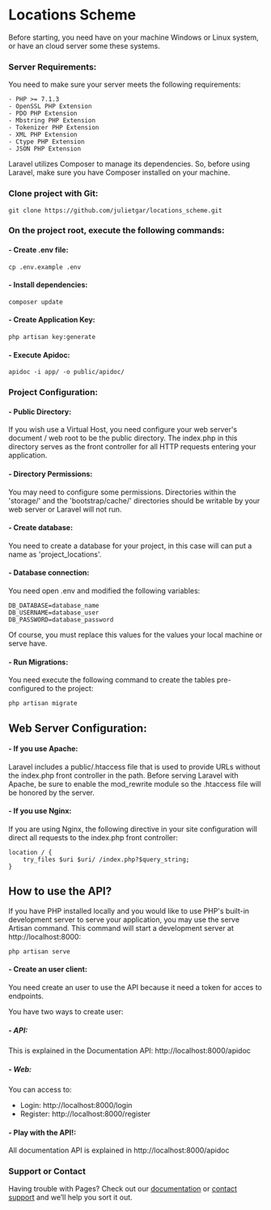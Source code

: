 # Locations Scheme

Before starting, you need have on your machine Windows or Linux system, or have an cloud server some these systems.

### Server Requirements:

You need to make sure your server meets the following requirements:

	- PHP >= 7.1.3
	- OpenSSL PHP Extension
	- PDO PHP Extension
	- Mbstring PHP Extension
	- Tokenizer PHP Extension
	- XML PHP Extension
	- Ctype PHP Extension
	- JSON PHP Extension

Laravel utilizes Composer to manage its dependencies. So, before using Laravel, make sure you have Composer installed on your machine.

###  Clone project with Git: 
	git clone https://github.com/julietgar/locations_scheme.git

###  On the project root, execute the following commands: 

#### - Create .env file:
	cp .env.example .env

#### - Install dependencies:
	composer update

#### - Create Application Key:
	php artisan key:generate

#### - Execute Apidoc:
	apidoc -i app/ -o public/apidoc/	

### Project Configuration:

#### - Public Directory:
If you wish use a Virtual Host, you need configure your web server's document / web root to be the  public directory. The index.php in this directory serves as the front controller for all HTTP requests entering your application.

#### - Directory Permissions:
You may need to configure some permissions. Directories within the 'storage/' and the 'bootstrap/cache/' directories should be writable by your web server or Laravel will not run.

#### - Create database:
You need to create a database for your project, in this case will can put a name as 'project_locations'.

#### - Database connection:
You need open .env and modified the following variables:

	DB_DATABASE=database_name
	DB_USERNAME=database_user
	DB_PASSWORD=database_password

Of course, you must replace this values for the values your local machine or serve have.

#### - Run Migrations:
You need execute the following command to create the tables pre-configured to the project:

	php artisan migrate

## Web Server Configuration:

#### - If you use Apache:
Laravel includes a public/.htaccess file that is used to provide URLs without the index.php front controller in the path. Before serving Laravel with Apache, be sure to enable the  mod_rewrite module so the .htaccess file will be honored by the server.

#### - If you use Nginx:
If you are using Nginx, the following directive in your site configuration will direct all requests to the index.php front controller:

	location / {
	    try_files $uri $uri/ /index.php?$query_string;
	}

## How to use the API?

If you have PHP installed locally and you would like to use PHP's built-in development server to serve your application, you may use the serve Artisan command. This command will start a development server at http://localhost:8000:

	php artisan serve

#### - Create an user client:
You need create an user to use the API because it need a token for acces to endpoints.

You have two ways to create user:

##### - API:
This is explained in the Documentation API: http://localhost:8000/apidoc

##### - Web:
You can access to:

- Login: http://localhost:8000/login
- Register: http://localhost:8000/register

#### - Play with the API!:
All documentation API is explained in http://localhost:8000/apidoc

### Support or Contact

Having trouble with Pages? Check out our [documentation](https://help.github.com/categories/github-pages-basics/) or [contact support](https://github.com/contact) and we’ll help you sort it out.
